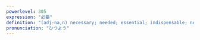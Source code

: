 ```yaml
---
powerlevel: 305
expression: "必要"
definition: "(adj-na,n) necessary; needed; essential; indispensable; necessity; need; requirement; (P)"
pronunciation: "ひつよう"
---
```

